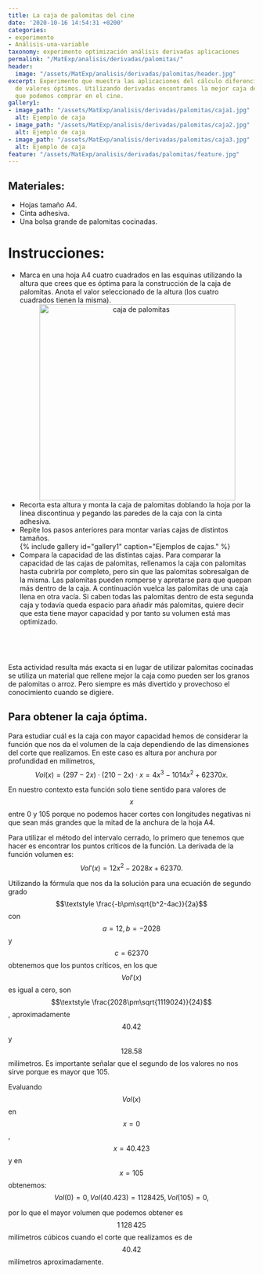 ```yaml
---
title: La caja de palomitas del cine
date: '2020-10-16 14:54:31 +0200'
categories:
- experimento
- Análisis-una-variable
taxonomy: experimento optimización análisis derivadas aplicaciones
permalink: "/MatExp/analisis/derivadas/palomitas/"
header:
  image: "/assets/MatExp/analisis/derivadas/palomitas/header.jpg"
excerpt: Experimento que muestra las aplicaciones del cálculo diferencial a la búsqueda
  de valores óptimos. Utilizando derivadas encontramos la mejor caja de palomitas
  que podemos comprar en el cine.
gallery1:
- image_path: "/assets/MatExp/analisis/derivadas/palomitas/caja1.jpg"
  alt: Ejemplo de caja
- image_path: "/assets/MatExp/analisis/derivadas/palomitas/caja2.jpg"
  alt: Ejemplo de caja
- image_path: "/assets/MatExp/analisis/derivadas/palomitas/caja3.jpg"
  alt: Ejemplo de caja
feature: "/assets/MatExp/analisis/derivadas/palomitas/feature.jpg"
---
```


<div class="materials">
<h2> Materiales:</h2>
<ul>
<li> Hojas tamaño A4.</li>
<li> Cinta adhesiva.</li>
<li> Una bolsa grande de palomitas cocinadas.</li>
</ul>
</div>

<div class="experiment">

<h1> Instrucciones:</h1>
<ul>
<li> Marca en una hoja A4 cuatro cuadrados en las esquinas utilizando la altura que crees que es óptima para la construcción de la caja de palomitas. Anota el valor seleccionado de la altura (los cuatro cuadrados tienen la misma).
<div style="text-align: center;"><img src="{{ site.baseurl }}/assets/MatExp/analisis/derivadas/palomitas/papel.png" alt="caja de palomitas" width="400"/></div></li>
<li> Recorta esta altura y monta la caja de palomitas doblando la hoja por la línea discontinua y pegando las paredes de la caja con la cinta adhesiva.</li>
<li>Repite los pasos anteriores para montar varias cajas de distintos tamaños.</li>
<div class="text-center">{% include gallery id="gallery1" caption="Ejemplos de cajas." %}</div>

<li>Compara la capacidad de las distintas cajas. Para comparar la capacidad de las cajas de palomitas, rellenamos la caja con palomitas hasta cubrirla por completo, pero sin que las palomitas sobresalgan de la misma. Las palomitas pueden romperse y apretarse para que quepan más dentro de la caja. A continuación vuelca las palomitas de una caja llena en otra vacía. Si caben todas las palomitas dentro de esta segunda caja y todavía queda espacio para añadir más palomitas, quiere decir que esta tiene mayor capacidad y por tanto su volumen está mas optimizado.</li>

<p class="text-center"> <a class="btn btn--large btn--info" style="color: white;" target="_blank" onclick="toggle_visibility('solucion');" >Caja óptima</a>

<a class="btn btn--large btn--info" style="color: white;" target="_blank" href="{{ site.baseurl }}/assets/MatExp/analisis/derivadas/palomitas/Solucion-optima.pdf">Descargar plantilla</a></p>

<div id="solucion" style="text-align: center; display: none;"><img src="{{ site.baseurl }}/assets/MatExp/analisis/derivadas/palomitas/solucion.jpg" alt="caja de palomitas óptima" width="100%;"/></div>
</ul>
</div>


Esta actividad resulta más exacta si en lugar de utilizar palomitas cocinadas se utiliza un material que rellene mejor la caja como pueden ser los granos de palomitas o arroz. Pero siempre es más divertido y provechoso el conocimiento cuando se digiere.

## Para obtener la caja óptima.
Para estudiar cuál es la caja con mayor capacidad hemos de considerar la función que nos da el volumen de la caja dependiendo de las dimensiones del corte que realizamos. En este caso es altura por anchura por profundidad en milímetros,
$$
	Vol(x)=(297-2x)\cdot(210-2x)\cdot x = 4 x^3 - 1014x^2 + 62370x.
$$

En nuestro contexto esta función solo tiene sentido para valores de $$\textstyle x$$ entre 0 y 105 porque no podemos hacer cortes con longitudes negativas ni que sean más grandes que la mitad de la anchura de la hoja A4.

Para utilizar el método del intervalo cerrado, lo primero que tenemos que hacer es encontrar los puntos críticos de la función. La derivada de la función volumen es:
$$
	Vol'(x)=12x^{2}-2028x+62370.
$$

Utilizando la fórmula que nos da la solución para una ecuación de segundo grado $$\textstyle \frac{-b\pm\sqrt{b^2-4ac}}{2a}$$ con $$\textstyle a=12, b=-2028$$ y $$\textstyle c=62370$$ obtenemos que los puntos críticos, en los que $$\textstyle Vol'(x)$$ es igual a cero, son $$\textstyle \frac{2028\pm\sqrt{1119024}}{24}$$, aproximadamente $$\textstyle 40.42$$ y $$\textstyle 128.58$$ milímetros. Es importante señalar que el segundo de los valores no nos sirve porque es mayor que 105.

Evaluando $$\textstyle Vol(x)$$ en $$\textstyle x=0$$,  $$\textstyle x=40.423$$ y en $$\textstyle x=105$$ obtenemos:
$$
 Vol(0)=0,
Vol(40.423)=1128425,
 Vol(105)=0,
$$

por lo que el mayor volumen que podemos obtener es $$\textstyle 1\,128\,425$$ milímetros cúbicos cuando el corte que realizamos es de $$\textstyle 40.42$$ milímetros aproximadamente.
